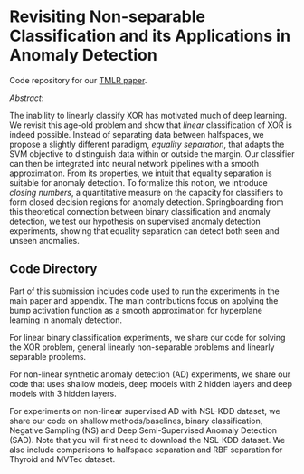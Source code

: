 # Revisiting Non-separable Classification and its Applications in Anomaly Detection

Code repository for our [TMLR paper](https://openreview.net/forum?id=zOJ846BXhl).

*Abstract*:

The inability to linearly classify XOR has motivated much of deep learning.
We revisit this age-old problem and show that *linear* classification of XOR is indeed possible.
Instead of separating data between halfspaces, we propose a slightly different paradigm, *equality separation*, that adapts the SVM objective to distinguish data within or outside the margin.
Our classifier can then be integrated into neural network pipelines with a smooth approximation.
From its properties, we intuit that equality separation is suitable for anomaly detection.
To formalize this notion, we introduce *closing numbers*, a quantitative measure on the capacity for classifiers to form closed decision regions for anomaly detection.
Springboarding from this theoretical connection between binary classification and anomaly detection, we test our hypothesis on supervised anomaly detection experiments, showing that equality separation can detect both seen and unseen anomalies.

## Code Directory

Part of this submission includes code used to run the experiments in the main paper and appendix. The main contributions focus on applying the bump activation function as a smooth approximation for hyperplane learning in anomaly detection.


For linear binary classification experiments, we share our code for solving the XOR problem, general
linearly non-separable problems and linearly separable problems. 

For non-linear synthetic anomaly detection (AD) experiments, we share our code that uses shallow models, deep models with 2 hidden layers and deep models with 3 hidden layers. 

For experiments on non-linear supervised AD with NSL-KDD dataset, we share our code on shallow methods/baselines, binary classification, Negative Sampling (NS) and Deep Semi-Supervised Anomaly Detection (SAD).
Note that you will first need to download the NSL-KDD dataset.
We also include comparisons to halfspace separation and RBF separation for Thyroid and MVTec dataset.
